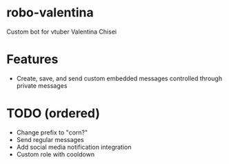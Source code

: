 # robo-valentina
Custom bot for vtuber Valentina Chisei

# Features
- Create, save, and send custom embedded messages controlled through private messages

# TODO (ordered)
- Change prefix to "corn?"
- Send regular messages
- Add social media notification integration
- Custom role with cooldown